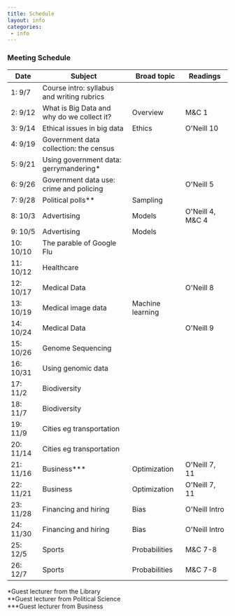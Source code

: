 ```yaml
---
title: Schedule
layout: info
categories:
 - info
---
```


### Meeting Schedule

Date | Subject | Broad topic | Readings
 --- | --- | --- | ---
1: 9/7 | Course intro: syllabus and writing rubrics|
2: 9/12 | What is Big Data and why do we collect it? | Overview | M&C 1
3: 9/14 | Ethical issues in big data |Ethics | O'Neill 10
4: 9/19 | Government data collection: the census | |
5: 9/21 | Using government data: gerrymandering* | |  
6: 9/26 | Government data use: crime and policing | |O'Neill 5
7: 9/28 | Political polls** | Sampling |
8: 10/3 | Advertising | Models | O'Neill 4, M&C 4
9: 10/5 | Advertising | Models | 
10: 10/10| The parable of Google Flu | |
11: 10/12 | Healthcare |  |  
12: 10/17 | Medical Data | | O'Neill 8
13: 10/19 | Medical image data |  Machine learning ||
14: 10/24 | Medical Data | | O'Neill 9
15: 10/26 | Genome Sequencing |  | 
16: 10/31 | Using genomic data | |
17: 11/2 | Biodiversity |  |
18: 11/7 | Biodiversity |  |
19: 11/9 |Cities eg transportation||
20: 11/14 |Cities eg transportation||
21: 11/16 | Business*** | Optimization | O'Neill 7, 11
22: 11/21 | Business | Optimization | O'Neill 7, 11
23: 11/28 | Financing and hiring  | Bias | O'Neill Intro
24: 11/30 | Financing and hiring  | Bias | O'Neill Intro
25: 12/5 | Sports | Probabilities |M&C 7-8|
26: 12/7 | Sports | Probabilities |M&C 7-8|

*Guest lecturer from the Library  
**Guest lecturer from Political Science  
***Guest lecturer from Business

  
